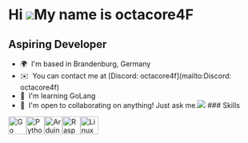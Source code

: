 Hi ![](https://user-images.githubusercontent.com/18350557/176309783-0785949b-9127-417c-8b55-ab5a4333674e.gif)My name is octacore4F
==================================================================================================================================

Aspiring Developer
------------------

*   🌍  I'm based in Brandenburg, Germany
*   ✉️  You can contact me at [Discord: octacore4f](mailto:Discord: octacore4f)
*   🧠  I'm learning GoLang
*   🤝  I'm open to collaborating on anything! Just ask me.<a href="https://www.github.com/octacore4F-dev" target="_blank" rel="noreferrer"><img
                  src="https://img.shields.io/github/followers/octacore4F-dev?logo=github&style=for-the-badge&color=0891b2&labelColor=1c1917" /></a>
                  ### Skills 
<p align="left">
<a href="https://go.dev/doc/" target="_blank" rel="noreferrer"><img src="https://raw.githubusercontent.com/danielcranney/readme-generator/main/public/icons/skills/go-colored.svg" width="36" height="36" alt="Go" /></a><a href="https://www.python.org/" target="_blank" rel="noreferrer"><img src="https://raw.githubusercontent.com/danielcranney/readme-generator/main/public/icons/skills/python-colored.svg" width="36" height="36" alt="Python" /></a><a href="https://store.arduino.cc/?gclid=Cj0KCQjw2eilBhCCARIsAG0Pf8uueBifykWcsSS4LPESeGQfxGVKJYnzV7bz471XfknQJy_1VINVWM8aAkLtEALw_wcB" target="_blank" rel="noreferrer"><img src="https://raw.githubusercontent.com/danielcranney/readme-generator/main/public/icons/skills/arduino-colored.svg" width="36" height="36" alt="Arduino" /></a><a href="https://www.raspberrypi.org/" target="_blank" rel="noreferrer"><img src="https://raw.githubusercontent.com/danielcranney/readme-generator/main/public/icons/skills/raspberrypi-colored.svg" width="36" height="36" alt="Raspberry Pi" /></a><a href="https://www.linux.org" target="_blank" rel="noreferrer"><img src="https://raw.githubusercontent.com/danielcranney/readme-generator/main/public/icons/skills/linux-colored.svg" width="36" height="36" alt="Linux" /></a>
                    </p>
